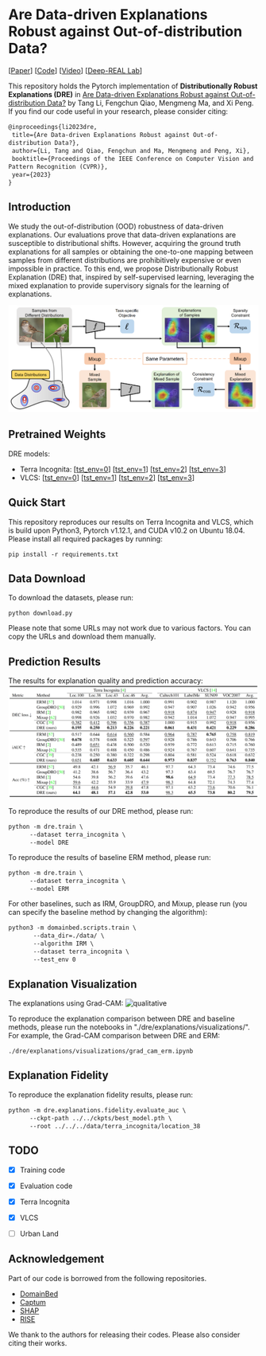 # Are Data-driven Explanations Robust against Out-of-distribution Data?
[[Paper](https://arxiv.org/pdf/2303.16390.pdf)] [[Code](https://github.com/tangli-udel/DRE)] [[Video](https://www.youtube.com/watch?v=4-8zMdB83x8)] [[Deep-REAL Lab](https://deep-real.github.io/)]

This repository holds the Pytorch implementation of **Distributionally Robust Explanations (DRE)** in [Are Data-driven Explanations Robust against Out-of-distribution Data?](https://arxiv.org/pdf/2303.16390.pdf) by Tang Li, Fengchun Qiao, Mengmeng Ma, and Xi Peng.
If you find our code useful in your research, please consider citing:

```
@inproceedings{li2023dre,
 title={Are Data-driven Explanations Robust against Out-of-distribution Data?},
 author={Li, Tang and Qiao, Fengchun and Ma, Mengmeng and Peng, Xi},
 booktitle={Proceedings of the IEEE Conference on Computer Vision and Pattern Recognition (CVPR)},
 year={2023}
}
```

## Introduction

We study the out-of-distribution (OOD) robustness of data-driven explanations.
Our evaluations prove that data-driven explanations are susceptible to distributional shifts.
However, acquiring the ground truth explanations for all samples or obtaining the one-to-one mapping between samples from different distributions are prohibitively expensive or even impossible in practice.
To this end, we propose Distributionally Robust Explanation (DRE) that, inspired by self-supervised learning, leveraging the mixed explanation to provide supervisory signals for the learning of explanations.

![method](figures/method.png)


## Pretrained Weights
DRE models:
- Terra Incognita: [[tst_env=0](https://drive.google.com/file/d/1rm57wOaoCcNl7n1vzOswKdSPI8gkXkcB/view?usp=drive_link)] [[tst_env=1](https://drive.google.com/file/d/1vZ-QvWMEo4tUFUvxR6bmduUYotNGpeg9/view?usp=drive_link)] [[tst_env=2](https://drive.google.com/file/d/1Be_6spJHP_IXyYwlOq4BLnS_OQ7WzgdL/view?usp=drive_link)] [[tst_env=3](https://drive.google.com/file/d/1r4UYOi2P1QmW2idyhsSW_DFI816WuAbj/view?usp=drive_link)]
- VLCS: [[tst_env=0](https://drive.google.com/file/d/1xR3fHmBOzR715fmHVTBjX0Ke-pdP1pZW/view?usp=drive_link)] [[tst_env=1](https://drive.google.com/file/d/1rwr2y9ewjUtEm2bx0j0WAougdxHfc6gc/view?usp=drive_link)] [[tst_env=2](https://drive.google.com/file/d/1B0OfbQYbqJyNbuvLk9RKH_3AcMxSms2O/view?usp=drive_link)] [[tst_env=3](https://drive.google.com/file/d/1DNkuHlIJ7dF9eaOKqDFdQlV-30cmc1aq/view?usp=drive_link)]


## Quick Start
This repository reproduces our results on Terra Incognita and VLCS, which is build upon Python3, Pytorch v1.12.1, and CUDA v10.2 on Ubuntu 18.04.
Please install all required packages by running:
```
pip install -r requirements.txt
```

## Data Download
To download the datasets, please run:
```
python download.py
```
Please note that some URLs may not work due to various factors. You can copy the URLs and download them manually.


## Prediction Results

The results for explanation quality and prediction accuracy:
![quantitative](figures/quantitative_results.png)

To reproduce the results of our DRE method, please run:
```
python -m dre.train \
      --dataset terra_incognita \
      --model DRE  
```

To reproduce the results of baseline ERM method, please run:
```
python -m dre.train \
      --dataset terra_incognita \
      --model ERM  
```

For other baselines, such as IRM, GroupDRO, and Mixup, please run (you can specify the baseline method by changing the algorithm):
```
python3 -m domainbed.scripts.train \
       --data_dir=./data/ \
       --algorithm IRM \
       --dataset terra_incognita \
       --test_env 0
```


## Explanation Visualization

The explanations using Grad-CAM:
![qualitative](figures/qualitative_results.png)

To reproduce the explanation comparison between DRE and baseline methods, please run the notebooks in "./dre/explanations/visualizations/". For example, the Grad-CAM comparison between DRE and ERM:
```
./dre/explanations/visualizations/grad_cam_erm.ipynb
```


## Explanation Fidelity
To reproduce the explanation fidelity results, please run:
```
python -m dre.explanations.fidelity.evaluate_auc \
      --ckpt-path ../../ckpts/best_model.pth \
      --root ../../../data/terra_incognita/location_38
```



## TODO
- [x] Training code
- [x] Evaluation code
- [x] Terra Incognita
- [x] VLCS
- [ ] Urban Land


## Acknowledgement
Part of our code is borrowed from the following repositories.

- [DomainBed](https://github.com/facebookresearch/DomainBed)
- [Captum](https://github.com/pytorch/captum)
- [SHAP](https://github.com/shap/shap/tree/master)
- [RISE](https://github.com/eclique/RISE) 

We thank to the authors for releasing their codes. Please also consider citing their works.